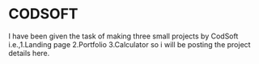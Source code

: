 # CODSOFT
I have been given the task of making three small projects by CodSoft i.e.,1.Landing page 2.Portfolio 3.Calculator so i will be posting the project details here.
